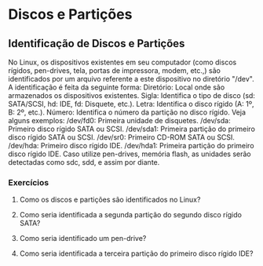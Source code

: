 ﻿# Discos e Partições

## Identificação de Discos e Partições

No Linux, os dispositivos existentes em seu computador (como discos rígidos, pen-drives, tela, portas de impressora, modem, etc.,) são identificados por um arquivo referente a este dispositivo no diretório "/dev".
A identificação é feita da seguinte forma:
Diretório: Local onde são armazenados os dispositivos existentes.
Sigla: Identifica o tipo de disco (sd: SATA/SCSI, hd: IDE, fd: Disquete, etc.).
Letra: Identifica o disco rígido (A: 1º, B: 2º, etc.).
Número: Identifica o número da partição no disco rígido.
Veja alguns exemplos:
/dev/fd0: Primeira unidade de disquetes.
/dev/sda: Primeiro disco rígido SATA ou SCSI.
/dev/sda1: Primeira partição do primeiro disco rígido SATA ou SCSI.
/dev/sr0: Primeiro CD-ROM SATA ou SCSI.
/dev/hda: Primeiro disco rígido IDE.
/dev/hda1: Primeira partição do primeiro disco rígido IDE.
Caso utilize pen-drives, memória flash, as unidades serão detectadas como sdc, sdd, e assim por diante.

### Exercícios

1. Como os discos e partições são identificados no Linux?

2. Como seria identificada a segunda partição do segundo disco rígido SATA?

3. Como seria identificado um pen-drive?

4. Como seria identificada a terceira partição do primeiro disco rígido IDE?